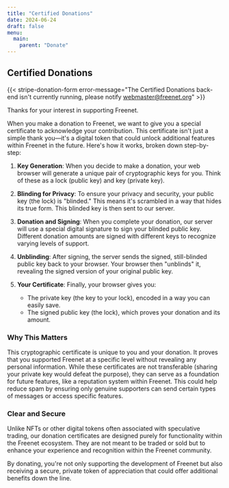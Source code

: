 ```yaml
---
title: "Certified Donations"
date: 2024-06-24
draft: false
menu: 
  main:
    parent: "Donate"
---
```


## Certified Donations

{{< stripe-donation-form error-message="The Certified Donations back-end isn't currently running, please notify webmaster@freenet.org" >}}

Thanks for your interest in supporting Freenet.

When you make a donation to Freenet, we want to give you a special certificate
to acknowledge your contribution. This certificate isn't just a simple thank
you—it's a digital token that could unlock additional features within Freenet in
the future. Here's how it works, broken down step-by-step:

1. **Key Generation**: When you decide to make a donation, your web browser will
   generate a unique pair of cryptographic keys for you. Think of these as a
   lock (public key) and key (private key).

2. **Blinding for Privacy**: To ensure your privacy and security, your public
   key (the lock) is "blinded." This means it's scrambled in a way that hides
   its true form. This blinded key is then sent to our server.

3. **Donation and Signing**: When you complete your donation, our server will
   use a special digital signature to sign your blinded public key. Different
   donation amounts are signed with different keys to recognize varying levels
   of support.

4. **Unblinding**: After signing, the server sends the signed, still-blinded
   public key back to your browser. Your browser then "unblinds" it, revealing
   the signed version of your original public key.

5. **Your Certificate**: Finally, your browser gives you:
   - The private key (the key to your lock), encoded in a way you can easily
     save.
   - The signed public key (the lock), which proves your donation and its
     amount.

### Why This Matters

This cryptographic certificate is unique to you and your donation. It proves
that you supported Freenet at a specific level without revealing any personal
information. While these certificates are not transferable (sharing your private
key would defeat the purpose), they can serve as a foundation for future
features, like a reputation system within Freenet. This could help reduce spam
by ensuring only genuine supporters can send certain types of messages or access
specific features.

### Clear and Secure

Unlike NFTs or other digital tokens often associated with speculative trading,
our donation certificates are designed purely for functionality within the
Freenet ecosystem. They are not meant to be traded or sold but to enhance your
experience and recognition within the Freenet community.

By donating, you're not only supporting the development of Freenet but also
receiving a secure, private token of appreciation that could offer additional
benefits down the line.
